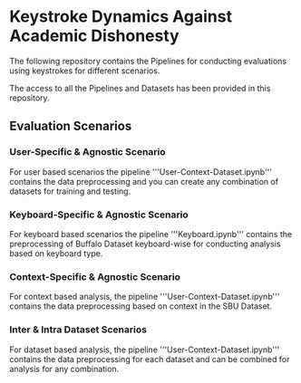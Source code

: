 # Keystroke Dynamics Against Academic Dishonesty
The following repository contains the Pipelines for conducting evaluations using keystrokes for different scenarios.

The access to all the Pipelines and Datasets has been provided in this repository.

## Evaluation Scenarios

### User-Specific & Agnostic Scenario
For user based scenarios the pipeline '''User-Context-Dataset.ipynb''' contains the data preprocessing and you can create any combination of datasets for training and testing.

### Keyboard-Specific & Agnostic Scenario
For keyboard based scenarios the pipeline '''Keyboard.ipynb''' contains the preprocessing of Buffalo Dataset keyboard-wise for conducting analysis based on keyboard type.

### Context-Specific & Agnostic Scenario
For context based analysis, the pipeline '''User-Context-Dataset.ipynb''' contains the data preprocessing based on context in the SBU Dataset.

### Inter & Intra Dataset Scenarios
For dataset based analysis, the pipeline '''User-Context-Dataset.ipynb''' contains the data preprocessing for each dataset and can be combined for analysis for any combination.
